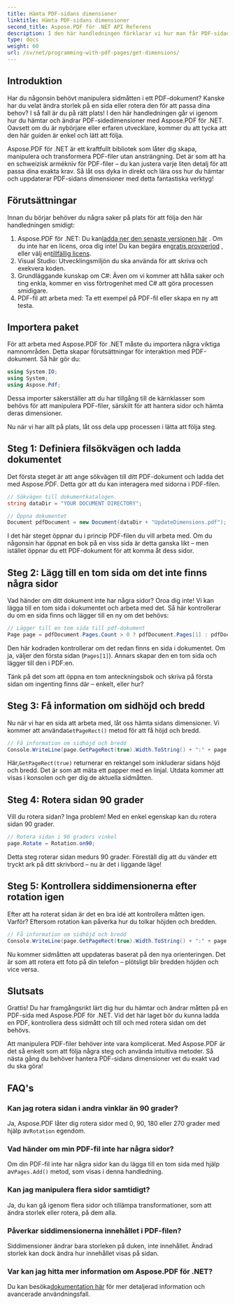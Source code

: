 ```yaml
---
title: Hämta PDF-sidans dimensioner
linktitle: Hämta PDF-sidans dimensioner
second_title: Aspose.PDF för .NET API Referens
description: I den här handledningen förklarar vi hur man får PDF-sidadimensioner och utför manipulationer med Aspose.PDF för .NET. Detaljerade steg tillhandahålls för att guida dig genom processen.
type: docs
weight: 60
url: /sv/net/programming-with-pdf-pages/get-dimensions/
---
```

## Introduktion

Har du någonsin behövt manipulera sidmåtten i ett PDF-dokument? Kanske har du velat ändra storlek på en sida eller rotera den för att passa dina behov? I så fall är du på rätt plats! I den här handledningen går vi igenom hur du hämtar och ändrar PDF-sidedimensioner med Aspose.PDF för .NET. Oavsett om du är nybörjare eller erfaren utvecklare, kommer du att tycka att den här guiden är enkel och lätt att följa.

Aspose.PDF för .NET är ett kraftfullt bibliotek som låter dig skapa, manipulera och transformera PDF-filer utan ansträngning. Det är som att ha en schweizisk armékniv för PDF-filer – du kan justera varje liten detalj för att passa dina exakta krav. Så låt oss dyka in direkt och lära oss hur du hämtar och uppdaterar PDF-sidans dimensioner med detta fantastiska verktyg!

## Förutsättningar

Innan du börjar behöver du några saker på plats för att följa den här handledningen smidigt:

1.  Aspose.PDF för .NET: Du kan[ladda ner den senaste versionen här](https://releases.aspose.com/pdf/net/) . Om du inte har en licens, oroa dig inte! Du kan begära en[gratis provperiod](https://releases.aspose.com/) , eller välj en[tillfällig licens](https://purchase.aspose.com/temporary-license/).
2. Visual Studio: Utvecklingsmiljön du ska använda för att skriva och exekvera koden.
3. Grundläggande kunskap om C#: Även om vi kommer att hålla saker och ting enkla, kommer en viss förtrogenhet med C# att göra processen smidigare.
4. PDF-fil att arbeta med: Ta ett exempel på PDF-fil eller skapa en ny att testa.

## Importera paket

För att arbeta med Aspose.PDF för .NET måste du importera några viktiga namnområden. Detta skapar förutsättningar för interaktion med PDF-dokument. Så här gör du:

```csharp
using System.IO;
using System;
using Aspose.Pdf;
```

Dessa importer säkerställer att du har tillgång till de kärnklasser som behövs för att manipulera PDF-filer, särskilt för att hantera sidor och hämta deras dimensioner.

Nu när vi har allt på plats, låt oss dela upp processen i lätta att följa steg.

## Steg 1: Definiera filsökvägen och ladda dokumentet

Det första steget är att ange sökvägen till ditt PDF-dokument och ladda det med Aspose.PDF. Detta gör att du kan interagera med sidorna i PDF-filen.

```csharp
// Sökvägen till dokumentkatalogen.
string dataDir = "YOUR DOCUMENT DIRECTORY";

// Öppna dokumentet
Document pdfDocument = new Document(dataDir + "UpdateDimensions.pdf");
```

I det här steget öppnar du i princip PDF-filen du vill arbeta med. Om du någonsin har öppnat en bok på en viss sida är detta ganska likt – men istället öppnar du ett PDF-dokument för att komma åt dess sidor.

## Steg 2: Lägg till en tom sida om det inte finns några sidor

Vad händer om ditt dokument inte har några sidor? Oroa dig inte! Vi kan lägga till en tom sida i dokumentet och arbeta med det. Så här kontrollerar du om en sida finns och lägger till en ny om det behövs:

```csharp
// Lägger till en tom sida till pdf-dokument
Page page = pdfDocument.Pages.Count > 0 ? pdfDocument.Pages[1] : pdfDocument.Pages.Add();
```

Den här kodraden kontrollerar om det redan finns en sida i dokumentet. Om ja, väljer den första sidan (`Pages[1]`). Annars skapar den en tom sida och lägger till den i PDF:en.

Tänk på det som att öppna en tom anteckningsbok och skriva på första sidan om ingenting finns där – enkelt, eller hur?

## Steg 3: Få information om sidhöjd och bredd

 Nu när vi har en sida att arbeta med, låt oss hämta sidans dimensioner. Vi kommer att använda`GetPageRect()` metod för att få höjd och bredd.

```csharp
// Få information om sidhöjd och bredd
Console.WriteLine(page.GetPageRect(true).Width.ToString() + ":" + page.GetPageRect(true).Height.ToString());
```

 Här,`GetPageRect(true)` returnerar en rektangel som inkluderar sidans höjd och bredd. Det är som att mäta ett papper med en linjal. Utdata kommer att visas i konsolen och ger dig de aktuella sidmåtten.

## Steg 4: Rotera sidan 90 grader

Vill du rotera sidan? Inga problem! Med en enkel egenskap kan du rotera sidan 90 grader.

```csharp
// Rotera sidan i 90 graders vinkel
page.Rotate = Rotation.on90;
```

Detta steg roterar sidan medurs 90 grader. Föreställ dig att du vänder ett tryckt ark på ditt skrivbord – nu är det i liggande läge!

## Steg 5: Kontrollera siddimensionerna efter rotation igen

Efter att ha roterat sidan är det en bra idé att kontrollera måtten igen. Varför? Eftersom rotation kan påverka hur du tolkar höjden och bredden.

```csharp
// Få information om sidhöjd och bredd
Console.WriteLine(page.GetPageRect(true).Width.ToString() + ":" + page.GetPageRect(true).Height.ToString());
```

Nu kommer sidmåtten att uppdateras baserat på den nya orienteringen. Det är som att rotera ett foto på din telefon – plötsligt blir bredden höjden och vice versa.


## Slutsats

Grattis! Du har framgångsrikt lärt dig hur du hämtar och ändrar måtten på en PDF-sida med Aspose.PDF för .NET. Vid det här laget bör du kunna ladda en PDF, kontrollera dess sidmått och till och med rotera sidan om det behövs.

Att manipulera PDF-filer behöver inte vara komplicerat. Med Aspose.PDF är det så enkelt som att följa några steg och använda intuitiva metoder. Så nästa gång du behöver hantera PDF-sidans dimensioner vet du exakt vad du ska göra!

## FAQ's

### Kan jag rotera sidan i andra vinklar än 90 grader?
 Ja, Aspose.PDF låter dig rotera sidor med 0, 90, 180 eller 270 grader med hjälp av`Rotation` egendom.

### Vad händer om min PDF-fil inte har några sidor?
 Om din PDF-fil inte har några sidor kan du lägga till en tom sida med hjälp av`Pages.Add()` metod, som visas i denna handledning.

### Kan jag manipulera flera sidor samtidigt?
Ja, du kan gå igenom flera sidor och tillämpa transformationer, som att ändra storlek eller rotera, på dem alla.

### Påverkar siddimensionerna innehållet i PDF-filen?
Siddimensioner ändrar bara storleken på duken, inte innehållet. Ändrad storlek kan dock ändra hur innehållet visas på sidan.

### Var kan jag hitta mer information om Aspose.PDF för .NET?
 Du kan besöka[dokumentation här](https://reference.aspose.com/pdf/net/) för mer detaljerad information och avancerade användningsfall.